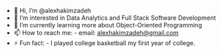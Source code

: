 - 👋 Hi, I’m @alexhakimzadeh
- 👀 I’m interested in Data Analytics and Full Stack Software Development
- 🌱 I’m currently learning more about Object-Oriented Programming
- 📫 How to reach me:
		- email: alexhakimzadeh@gmail.com
- ⚡ Fun fact:
		- I played college basketball my first year of college.

<!---
alexhakimzadeh/alexhakimzadeh is a ✨ special ✨ repository because its `README.md` (this file) appears on your GitHub profile.
You can click the Preview link to take a look at your changes.
--->
